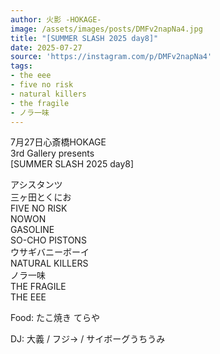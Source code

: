 ```yaml
---
author: 火影 -HOKAGE-
image: /assets/images/posts/DMFv2napNa4.jpg
title: "[SUMMER SLASH 2025 day8]"
date: 2025-07-27
source: 'https://instagram.com/p/DMFv2napNa4'
tags:
- the eee
- five no risk
- natural killers
- the fragile
- ノラ一味
---
```

7月27日心斎橋HOKAGE<br>
3rd Gallery presents<br>
[SUMMER SLASH 2025 day8]

アシスタンツ<br>
三ヶ田とくにお<br>
FIVE NO RISK<br>
NOWON<br>
GASOLINE<br>
SO-CHO PISTONS<br>
ウサギバニーボーイ<br>
NATURAL KILLERS<br>
ノラ一味<br>
THE FRAGILE<br>
THE EEE

Food: たこ焼き てらや

DJ: 大義 / フジ→ / サイボーグうちうみ